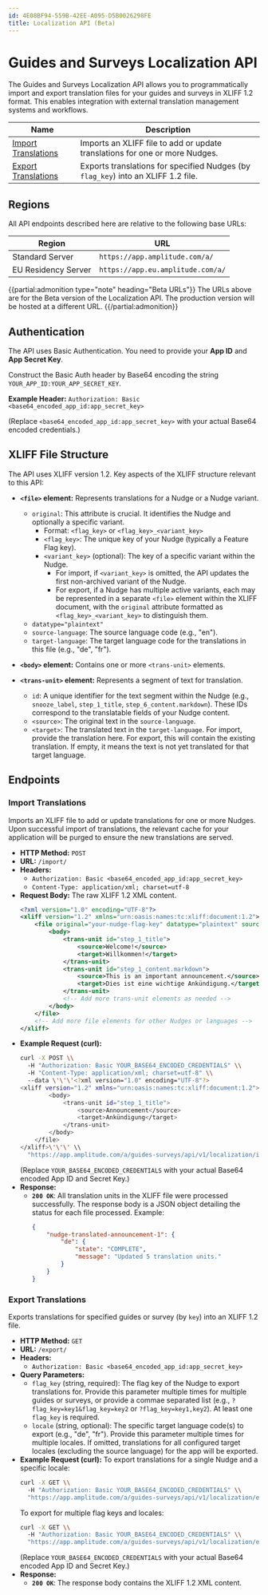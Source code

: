 ```yaml
---
id: 4E08BF94-559B-42EE-A095-D5B0026298FE
title: Localization API (Beta)
---
```


# Guides and Surveys Localization API

The Guides and Surveys Localization API allows you to programmatically import and export translation files for your guides and surveys in XLIFF 1.2 format. This enables integration with external translation management systems and workflows.

| <div class="big-column">Name</div>          | Description                                                                       |
| ------------------------------------------- | --------------------------------------------------------------------------------- |
| [Import Translations](#import-translations) | Imports an XLIFF file to add or update translations for one or more Nudges.       |
| [Export Translations](#export-translations) | Exports translations for specified Nudges (by `flag_key`) into an XLIFF 1.2 file. |

## Regions
All API endpoints described here are relative to the following base URLs:

| Region              | URL                               |
| ------------------- | --------------------------------- |
| Standard Server     | `https://app.amplitude.com/a/`    |
| EU Residency Server | `https://app.eu.amplitude.com/a/` |

{{partial:admonition type="note" heading="Beta URLs"}}
The URLs above are for the Beta version of the Localization API. The production version will be hosted at a different URL.
{{/partial:admonition}}


## Authentication

The API uses Basic Authentication. You need to provide your **App ID** and **App Secret Key**.

Construct the Basic Auth header by Base64 encoding the string `YOUR_APP_ID:YOUR_APP_SECRET_KEY`.

**Example Header:**
`Authorization: Basic <base64_encoded_app_id:app_secret_key>`

(Replace `<base64_encoded_app_id:app_secret_key>` with your actual Base64 encoded credentials.)

## XLIFF File Structure

The API uses XLIFF version 1.2. Key aspects of the XLIFF structure relevant to this API:

*   **`<file>` element:** Represents translations for a Nudge or a Nudge variant.
    *   `original`: This attribute is crucial. It identifies the Nudge and optionally a specific variant.
        *   Format: `<flag_key>` or `<flag_key>_<variant_key>`
        *   `<flag_key>`: The unique key of your Nudge (typically a Feature Flag key).
        *   `<variant_key>` (optional): The key of a specific variant within the Nudge.
            *   For import, if `<variant_key>` is omitted, the API updates the first non-archived variant of the Nudge.
            *   For export, if a Nudge has multiple active variants, each may be represented in a separate `<file>` element within the XLIFF document, with the `original` attribute formatted as `<flag_key>_<variant_key>` to distinguish them.
    *   `datatype="plaintext"`
    *   `source-language`: The source language code (e.g., "en").
    *   `target-language`: The target language code for the translations in this file (e.g., "de", "fr").

*   **`<body>` element:** Contains one or more `<trans-unit>` elements.

*   **`<trans-unit>` element:** Represents a segment of text for translation.
    *   `id`: A unique identifier for the text segment within the Nudge (e.g., `snooze_label`, `step_1_title`, `step_6_content.markdown`). These IDs correspond to the translatable fields of your Nudge content.
    *   `<source>`: The original text in the `source-language`.
    *   `<target>`: The translated text in the `target-language`. For import, provide the translation here. For export, this will contain the existing translation. If empty, it means the text is not yet translated for that target language.

## Endpoints

### Import Translations

Imports an XLIFF file to add or update translations for one or more Nudges. Upon successful import of translations, the relevant cache for your application will be purged to ensure the new translations are served.

*   **HTTP Method:** `POST`
*   **URL:** `/import/`
*   **Headers:**
    *   `Authorization: Basic <base64_encoded_app_id:app_secret_key>`
    *   `Content-Type: application/xml; charset=utf-8`
*   **Request Body:**
    The raw XLIFF 1.2 XML content.
    ```xml
    <?xml version="1.0" encoding="UTF-8"?>
    <xliff version="1.2" xmlns="urn:oasis:names:tc:xliff:document:1.2">
        <file original="your-nudge-flag-key" datatype="plaintext" source-language="en" target-language="de">
            <body>
                <trans-unit id="step_1_title">
                    <source>Welcome!</source>
                    <target>Willkommen!</target>
                </trans-unit>
                <trans-unit id="step_1_content.markdown">
                    <source>This is an important announcement.</source>
                    <target>Dies ist eine wichtige Ankündigung.</target>
                </trans-unit>
                <!-- Add more trans-unit elements as needed -->
            </body>
        </file>
        <!-- Add more file elements for other Nudges or languages -->
    </xliff>
    ```
*   **Example Request (curl):**
    ```bash
    curl -X POST \\
      -H "Authorization: Basic YOUR_BASE64_ENCODED_CREDENTIALS" \\
      -H "Content-Type: application/xml; charset=utf-8" \\
      --data \'\'\'<?xml version="1.0" encoding="UTF-8"?>
    <xliff version="1.2" xmlns="urn:oasis:names:tc:xliff:document:1.2"><file original="nudge-translated-announcement-1" datatype="plaintext" source-language="en" target-language="de">
            <body>
                <trans-unit id="step_1_title">
                    <source>Announcement</source>
                    <target>Ankündigung</target>
                </trans-unit>
            </body>
        </file>
    </xliff>\'\'\' \\
      "https://app.amplitude.com/a/guides-surveys/api/v1/localization/import/"
    ```
    (Replace `YOUR_BASE64_ENCODED_CREDENTIALS` with your actual Base64 encoded App ID and Secret Key.)
*   **Response:**
    *   **`200 OK`**: All translation units in the XLIFF file were processed successfully. The response body is a JSON object detailing the status for each file processed.
        Example:
        ```json
        {
            "nudge-translated-announcement-1": {
                "de": {
                    "state": "COMPLETE",
                    "message": "Updated 5 translation units."
                }
            }
        }
        ```

### Export Translations

Exports translations for specified guides or survey (by `key`) into an XLIFF 1.2 file.

*   **HTTP Method:** `GET`
*   **URL:** `/export/`
*   **Headers:**
    *   `Authorization: Basic <base64_encoded_app_id:app_secret_key>`
*   **Query Parameters:**
    *   `flag_key` (string, required): The flag key of the Nudge to export translations for. Provide this parameter multiple times for multiple guides or surveys, or provide a commae separated list (e.g., `?flag_key=key1&flag_key=key2` or `?flag_key=key1,key2`). At least one `flag_key` is required.
    *   `locale` (string, optional): The specific target language code(s) to export (e.g., "de", "fr"). Provide this parameter multiple times for multiple locales. If omitted, translations for all configured target locales (excluding the source language) for the app will be exported.
*   **Example Request (curl):**
    To export translations for a single Nudge and a specific locale:
    ```bash
    curl -X GET \\
      -H "Authorization: Basic YOUR_BASE64_ENCODED_CREDENTIALS" \\
      "https://app.amplitude.com/a/guides-surveys/api/v1/localization/export/?flag_key=nudge-translated-announcement-1&locale=de"
    ```
    To export for multiple flag keys and locales:
    ```bash
    curl -X GET \\
      -H "Authorization: Basic YOUR_BASE64_ENCODED_CREDENTIALS" \\
      "https://app.amplitude.com/a/guides-surveys/api/v1/localization/export/?flag_key=key-one&flag_key=key-two&locale=de&locale=fr"
    ```
    (Replace `YOUR_BASE64_ENCODED_CREDENTIALS` with your actual Base64 encoded App ID and Secret Key.)
*   **Response:**
    *   **`200 OK`**: The response body contains the XLIFF 1.2 XML content.
